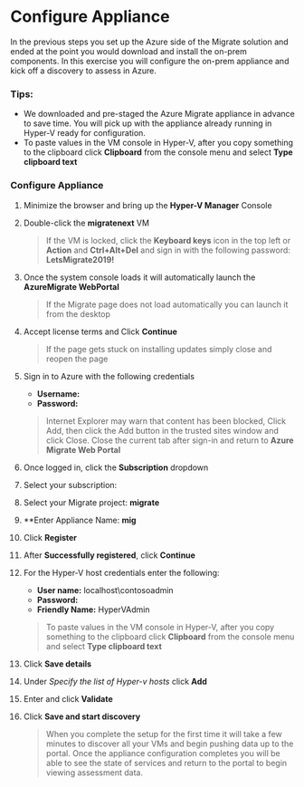 # Configure Appliance

In the previous steps you set up the Azure side of the Migrate solution and ended at the point you would download and install the on-prem components.  In this exercise you will configure the on-prem appliance and kick off a discovery to assess in Azure.

### Tips:

  * We downloaded and pre-staged the Azure Migrate appliance in advance to save time.  You will pick up with the appliance already running in Hyper-V ready for configuration.
  * To paste values in the VM console in Hyper-V, after you copy something to the clipboard click **Clipboard** from the console menu and select **Type clipboard text**


### Configure Appliance

1. Minimize the browser and bring up the **Hyper-V Manager** Console
2. Double-click  the **migratenext** VM

	>If the VM is locked, click the **Keyboard keys** icon in the top left or **Action** and **Ctrl+Alt+Del** and sign in with the following password: **LetsMigrate2019!**

3. Once the system console loads it will automatically launch  the **AzureMigrate WebPortal**

	>If the Migrate page does not load automatically you can launch it from the desktop

4. Accept license terms and Click **Continue**

	>If the page gets stuck on installing updates simply close and reopen the page
	
5. Sign in to Azure with the following credentials

	* **Username:** <inject key="AzureAdUserEmail" />
	* **Password:** <inject key="AzureAdUserPassword" />
    >Internet Explorer may warn that content has been blocked, Click Add, then click the Add button in the trusted sites window and click Close.
    >Close the current tab after sign-in and return to <strong>Azure Migrate Web Portal</strong>

6. Once logged in, click the **Subscription** dropdown
7. Select your subscription: **<inject key="subscriptionName" />**
8. Select your Migrate project: **<copy><inject key="resourceGroupName"  copy="false" />migrate</copy>**
1. **Enter Appliance Name: **<copy>mig<inject key="resourceGroupName"  copy="false" /></copy>**
1. Click **Register**
1. After **Successfully registered**, click **Continue**
1. For the Hyper-V host credentials enter the following:

	* **User name:** localhost\contosoadmin
	* **Password:** <inject key="AzurePassword" />
	* **Friendly Name:** HyperVAdmin

    >To paste values in the VM console in Hyper-V, after you copy something to the clipboard click **Clipboard** from the console menu and select **Type clipboard text**

13. Click **Save details**
14. Under *Specify the list of Hyper-v hosts* click **Add**
15. Enter **<inject key="networkInterface" />** and click **Validate**
16. Click **Save and start discovery**

	>When you complete the setup for the first time it will take a few minutes to discover all your VMs and begin pushing data up to the portal.  Once the appliance configuration completes you will be able to see the state of services and return to the portal to begin viewing assessment data.
